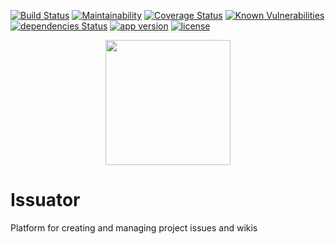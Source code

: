 [![Build Status](https://travis-ci.com/fantkolja/issuator.svg?branch=master)](https://travis-ci.com/fantkolja/issuator)
[![Maintainability](https://api.codeclimate.com/v1/badges/f0e73339e6d4997ad6d4/maintainability)](https://codeclimate.com/github/fantkolja/issuator/maintainability)
[![Coverage Status](https://coveralls.io/repos/github/fantkolja/issuator/badge.svg?branch=feature/repo-badges)](https://coveralls.io/github/fantkolja/issuator?branch=feature/repo-badges)
[![Known Vulnerabilities](https://snyk.io/test/github/fantkolja/issuator/badge.svg)](https://snyk.io/test/github/fantkolja/issuator/)
[![dependencies Status](https://david-dm.org/fantkolja/issuator/status.svg)](https://david-dm.org/fantkolja/issuator)
[![app version](https://img.shields.io/github/package-json/v/fantkolja/issuator.svg)](https://github.com/fantkolja/issuator)
[![license](https://img.shields.io/github/license/fantkolja/issuator.svg)](https://github.com/fantkolja/issuator/blob/feature/repo-badges/LICENSE)

<p align="center">
    <img src="https://zabavnik.club/wp-content/uploads/2018/02/i_tak_soydet_5_20062225.jpg" width="200" align="center">
</p>

# Issuator
Platform for creating and managing project issues and wikis
